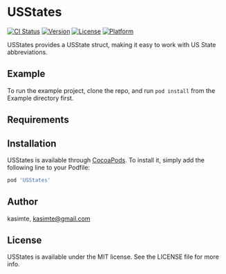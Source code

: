 # USStates

[![CI Status](https://img.shields.io/travis/kasimte/USStates.svg?style=flat)](https://travis-ci.org/kasimte/USStates)
[![Version](https://img.shields.io/cocoapods/v/USStates.svg?style=flat)](https://cocoapods.org/pods/USStates)
[![License](https://img.shields.io/cocoapods/l/USStates.svg?style=flat)](https://cocoapods.org/pods/USStates)
[![Platform](https://img.shields.io/cocoapods/p/USStates.svg?style=flat)](https://cocoapods.org/pods/USStates)

USStates provides a USState struct, making it easy to work with US State abbreviations.

## Example

To run the example project, clone the repo, and run `pod install` from the Example directory first.

## Requirements

## Installation

USStates is available through [CocoaPods](https://cocoapods.org). To install
it, simply add the following line to your Podfile:

```ruby
pod 'USStates'
```

## Author

kasimte, kasimte@gmail.com

## License

USStates is available under the MIT license. See the LICENSE file for more info.
